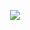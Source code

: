 <p align="center">
<img src="https://capsule-render.vercel.app/api?type=waving&color=timeGradient&height=300&&section=header&text=HI THERE!&fontSize=90&fontAlign=50&fontAlignY=30&desc=I am Kangpeilun&descAlign=50&descSize=30&descAlignY=60&animation=twinkling" />
</p>
